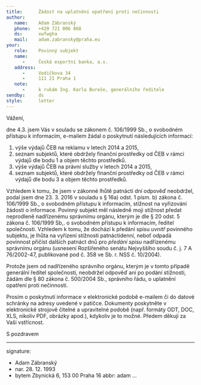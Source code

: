 ```yaml
---
title:      Žádost na uplatnění opatření proti nečinnosti
author:
   name:    Adam Zábranský
   phone:   +420 721 006 868
   ds:      xwfwgha
   mail:    adam.zabransky@praha.eu
your:
   role:    Povinný subjekt
   name:    
      -     Česká exportní banka, a.s.
   address:
      -     Vodičkova 34
      -     111 21 Praha 1
   note:
      -     k rukám Ing. Karla Bureše, generálního ředitele
sendby:     ds
style:      letter
---
```


Vážení,

dne 4.3. jsem Vás v souladu se zákonem č. 106/1999 Sb., o svobodném přístupu k informacím, e-mailem žádal o poskytnutí následujících informací:

1. výše výdajů ČEB na reklamu v letech 2014 a 2015,
2. seznam subjektů, které obdržely finanční prostředky od ČEB v rámci výdajů dle bodu 1 a objem těchto prostředků.
3. výše výdajů ČEB na právní služby v letech 2014 a 2015,
4. seznam subjektů, které obdržely finanční prostředky od ČEB v rámci výdajů dle bodu 3 a objem těchto prostředků.

Vzhledem k tomu, že jsem v zákonné lhůtě patnácti dní odpověď neobdržel, podal jsem dne 23. 3. 2016 v souladu s § 16a) odst. 1 písm. b) zákona č. 106/1999 Sb., o svobodném přístupu k informacím, stížnost na vyřizování žádosti o informace. Povinný subjekt měl následně moji stížnost předat neprodleně nadřízenému správnímu orgánu, kterým je dle § 20 odst. 5 zákona č. 106/1999 Sb,. o svobodném přístupu k informacím, ředitel společnosti. Vzhledem k tomu, že dochází k předání spisu *uvnitř* povinného subjektu, je lhůta na vyřízení stížnosti patnáctidenní, neboť odpadá povinnost přičíst dalších patnáct dnů pro *předání spisu* nadřízenému správnímu orgánu (usnesení Rozšířeného senátu Nejvyššího soudu č. j. 7 A 76/2002-47, publikované pod č. 358 ve Sb. r. NSS č. 10/2004).

Protože jsem od nadřízeného správního orgánu, kterým je v tomto případě generální ředitel společnosti, neobdržel odpověď ani po podání stížnosti, žádám dle § 80 zákona č. 500/2004 Sb., správního řádu, o uplatnění opatření proti nečinnosti. 

Prosím o poskytnutí informace v elektronické podobě e-mailem či do datové schránky na adresy uvedené v patičce. Dokumenty poskytněte v elektronické strojově čitelné a upravitelné podobě (např. formáty ODT, DOC, XLS, nikoliv PDF, obrázky apod.), kdykoliv je to možné. Předem děkuji za Vaši vstřícnost.

S pozdravem

---
signature:
  - Adam Zábranský
  - nar. 28. 12. 1993
  - bytem Zbynická 6, 153 00 Praha 16
abbr:       adam
...

